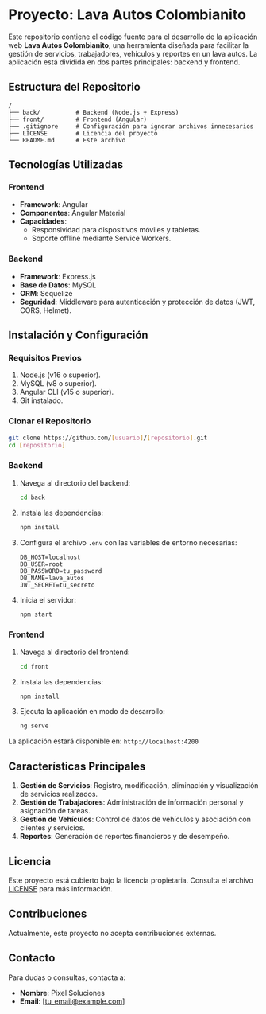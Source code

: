 # Proyecto: Lava Autos Colombianito

Este repositorio contiene el código fuente para el desarrollo de la aplicación web **Lava Autos Colombianito**, una herramienta diseñada para facilitar la gestión de servicios, trabajadores, vehículos y reportes en un lava autos. La aplicación está dividida en dos partes principales: backend y frontend.

## Estructura del Repositorio

```
/
├── back/          # Backend (Node.js + Express)
├── front/         # Frontend (Angular)
├── .gitignore     # Configuración para ignorar archivos innecesarios
├── LICENSE        # Licencia del proyecto
└── README.md      # Este archivo
```

## Tecnologías Utilizadas

### Frontend
- **Framework**: Angular
- **Componentes**: Angular Material
- **Capacidades**:
  - Responsividad para dispositivos móviles y tabletas.
  - Soporte offline mediante Service Workers.

### Backend
- **Framework**: Express.js
- **Base de Datos**: MySQL
- **ORM**: Sequelize
- **Seguridad**: Middleware para autenticación y protección de datos (JWT, CORS, Helmet).

## Instalación y Configuración

### Requisitos Previos
1. Node.js (v16 o superior).
2. MySQL (v8 o superior).
3. Angular CLI (v15 o superior).
4. Git instalado.

### Clonar el Repositorio
```bash
git clone https://github.com/[usuario]/[repositorio].git
cd [repositorio]
```

### Backend
1. Navega al directorio del backend:
   ```bash
   cd back
   ```
2. Instala las dependencias:
   ```bash
   npm install
   ```
3. Configura el archivo `.env` con las variables de entorno necesarias:
   ```
   DB_HOST=localhost
   DB_USER=root
   DB_PASSWORD=tu_password
   DB_NAME=lava_autos
   JWT_SECRET=tu_secreto
   ```
4. Inicia el servidor:
   ```bash
   npm start
   ```

### Frontend
1. Navega al directorio del frontend:
   ```bash
   cd front
   ```
2. Instala las dependencias:
   ```bash
   npm install
   ```
3. Ejecuta la aplicación en modo de desarrollo:
   ```bash
   ng serve
   ```

La aplicación estará disponible en: `http://localhost:4200`

## Características Principales

1. **Gestión de Servicios**: Registro, modificación, eliminación y visualización de servicios realizados.
2. **Gestión de Trabajadores**: Administración de información personal y asignación de tareas.
3. **Gestión de Vehículos**: Control de datos de vehículos y asociación con clientes y servicios.
4. **Reportes**: Generación de reportes financieros y de desempeño.

## Licencia
Este proyecto está cubierto bajo la licencia propietaria. Consulta el archivo [LICENSE](./LICENSE) para más información.

## Contribuciones
Actualmente, este proyecto no acepta contribuciones externas.

## Contacto
Para dudas o consultas, contacta a:
- **Nombre**: Pixel Soluciones
- **Email**: [tu_email@example.com]

